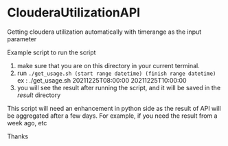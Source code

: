 # ClouderaUtilizationAPI
Getting cloudera utilization automatically with timerange as the input parameter

Example script to run the script

1. make sure that you are on this directory in your current terminal. 
2. run ```./get_usage.sh (start range datetime) (finish range datetime)``` ex : ./get_usage.sh 20211225T08:00:00 20211225T10:00:00
3. you will see the result after running the script, and it will be saved in the *result* directory

This script will need an enhancement in python side as the result of API will be aggregated after a few days. 
For example, if you need the result from a week ago, etc

Thanks
